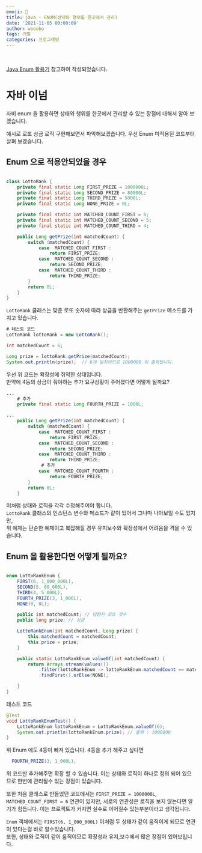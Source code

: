 ```yaml
---
emoji: 🔮
title: java - ENUM(상태와 행위를 한곳에서 관리)
date: '2021-11-05 00:00:00'
author: wooobo
tags: 개발
categories: 프로그래밍
---
```


<br>

[Java Enum 활용기](https://techblog.woowahan.com/2527/) 참고하여 작성되었습니다. 

# 자바 이넘

자비 enum 을 활용하면 상태와 행위를 한곳에서 관리할 수 있는 장점에 대해서 알아 보겠습니다.

예시로 로또 상금 로직 구현해보면서 파악해보겠습니다. 
우선 Enum 미적용된 코드부터 살펴 보겠습니다.

## Enum 으로 적용안되었을 경우
```java

class LottoRank {
    private final static Long FIRST_PRIZE = 1000000L;
    private final static Long SECOND_PRIZE = 80000L;
    private final static Long THIRD_PRIZE = 5000L;
    private final static Long NONE_PRIZE = 0L;

    private final static int MATCHED_COUNT_FIRST = 6;
    private final static int MATCHED_COUNT_SECOND = 5;
    private final static int MATCHED_COUNT_THIRD = 4;

    public Long getPrize(int matchedCount) {
        switch (matchedCount) {
            case  MATCHED_COUNT_FIRST :
                return FIRST_PRIZE;
            case  MATCHED_COUNT_SECOND :
                return SECOND_PRIZE;
            case  MATCHED_COUNT_THIRD :
                return THIRD_PRIZE;
        }
        return 0L;
    }
}
```

`LottoRank` 클래스는 맞춘 로또 숫자에 따라 상금을 반환해주는 `getPrize` 메소드를 가지고 있습니다. 

```java 
# 테스트 코드
LottoRank lottoRank = new LottoRank();

int matchedCount = 6;

Long prize = lottoRank.getPrize(matchedCount);
System.out.println(prize);  // 6개 일치이므로 1000000 이 출력됩니다.
```

우선 위 코드는 확장성에 취약한 상태입니다.  
만약에 4등의 상금이 줘야하는 추가 요구상황이 주어졌다면 어떻게 될까요?

```java 
...
    # 추가
    private final static Long FOURTH_PRIZE = 1000L;

...
    public Long getPrize(int matchedCount) {
        switch (matchedCount) {
            case  MATCHED_COUNT_FIRST :
                return FIRST_PRIZE;
            case  MATCHED_COUNT_SECOND :
                return SECOND_PRIZE;
            case  MATCHED_COUNT_THIRD :
                return THIRD_PRIZE;
             # 추가
            case  MATCHED_COUNT_FOURTH :
                return FOURTH_PRIZE;
        }
        return 0L;
    }
```

이처럼 상태와 로직을 각각 수정해주어야 합니다.  
`LottoRank` 클래스의 인스턴스 변수와 메소드가 같이 있어서 그나마 나아보일 수도 있지만,  
위 예제는 단순한 예제이고 복잡해질 경우 유지보수와 확장성에서 어려움을 격을 수 있습니다.

## Enum 을 활용한다면 어떻게 될까요?

```java

enum LottoRankEnum {
    FIRST(6, 1_000_000L),
    SECOND(5, 80_000L),
    THIRD(4, 5_000L),
    FOURTH_PRIZE(3, 1_000L),
    NONE(0, 0L);

    public int matchedCount; // 당첨된 로또 갯수
    public long prize; // 상금

    LottoRankEnum(int matchedCount, Long prize) {
        this.matchedCount = matchedCount;
        this.prize = prize;
    }

    public static LottoRankEnum valueOf(int matchedCount) {
        return Arrays.stream(values())
            .filter(lottoRankEnum -> lottoRankEnum.matchedCount == matchedCount)
            .findFirst().orElse(NONE);

    }
}
```

테스트 코드

```java
@Test
void LottoRankEnumTest() {
    LottoRankEnum lottoRankEnum = LottoRankEnum.valueOf(6);
    System.out.println(lottoRankEnum.prize); // 출력 : 1000000
}
```

위 Enum 에도 4등이 빠져 있습니다. 4등을 추가 해주고 싶다면
```java
  FOURTH_PRIZE(3, 1_000L),
```
위 코드만 추가해주면 확장 할 수 있습니다.
이는 상태와 로직이 하나로 정의 되어 있으므로 한번에 관리될수 있는 장점이 있습니다.

또한 처음 클래스로 만들었던 코드에서는 
`FIRST_PRIZE = 1000000L`, `MATCHED_COUNT_FIRST = 6` 연관이 있지만, 서로의 연관성은 로직을 보지 않는다면 알기가 힘듭니다.
이는 프로젝트가 커지면 실수로 이어질수 있는부분이라고 생각됩니다.  

`Enum` 객체에서는 `FIRST(6, 1_000_000L)` 이처럼 두 상태가 같이 움직이게 되므로 연관이 있다는걸 바로 알수있습니다.   
또한, 상태와 로직이 같이 움직이므로 확장성과 유지,보수에서 많은 장점이 있어보입니다.

